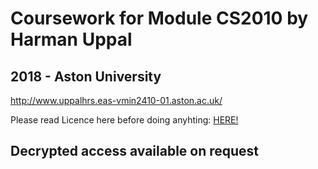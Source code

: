 # Coursework for Module CS2010 by Harman Uppal
## 2018 - Aston University

http://www.uppalhrs.eas-vmin2410-01.aston.ac.uk/

Please read Licence here before doing anyhting: <a href=https://github.com/HarmanU/Coursework-AstonEvents-Public/blob/master/LICENSE.md > HERE! </a>

Decrypted access available on request
----

